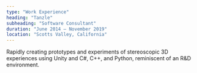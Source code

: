 ```yaml
---
type: "Work Experience"
heading: "Tanzle"
subheading: "Software Consultant"
duration: "June 2014 – November 2019"
location: "Scotts Valley, California"
---
```


Rapidly creating prototypes and experiments of stereoscopic 3D experiences using Unity and C#, C++, and Python, reminiscent of an R&D environment.

